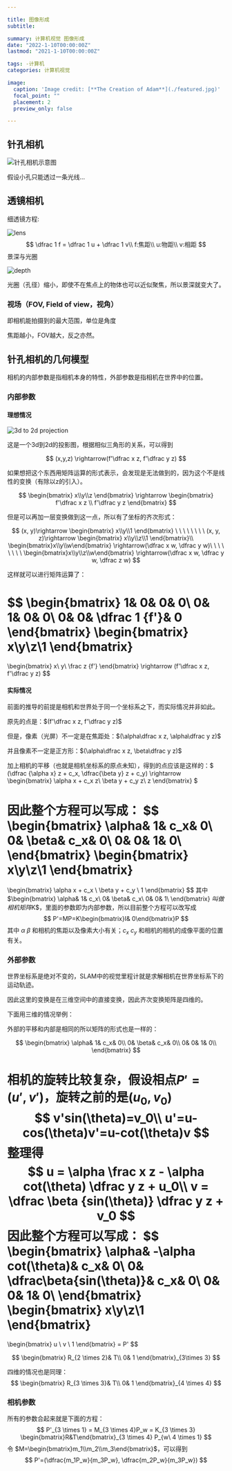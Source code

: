 ```yaml
---

title: 图像形成
subtitle: 

summary: 计算机视觉 图像形成
date: "2022-1-10T00:00:00Z"
lastmod: "2021-1-10T00:00:00Z"

tags: -计算机
categories: 计算机视觉

image:
  caption: 'Image credit: [**The Creation of Adam**](./featured.jpg)'
  focal_point: ""
  placement: 2
  preview_only: false

---
```


## 针孔相机

![针孔相机示意图](https://penway.cn/post/computer-vision/1-image-formation/00.png)

假设小孔只能透过一条光线...

## 透镜相机

细透镜方程:

![lens](https://penway.cn/post/computer-vision/1-image-formation/02)
$$
\dfrac 1 f = \dfrac 1 u + \dfrac 1 v\\
f:焦距\\
u:物距\\
v:相距
$$
景深与光圈

![depth](https://penway.cn/post/computer-vision/1-image-formation/03.png)

光圈（孔径）缩小，即使不在焦点上的物体也可以近似聚焦，所以景深就变大了。

### 视场（FOV, Field of view，视角）

即相机能拍摄到的最大范围，单位是角度

焦距越小，FOV越大，反之亦然。

## 针孔相机的几何模型

相机的内部参数是指相机本身的特性，外部参数是指相机在世界中的位置。

### 内部参数

#### 理想情况

![3d to 2d projection](https://penway.cn/post/computer-vision/1-image-formation/01.png)

这是一个3d到2d的投影图，根据相似三角形的关系，可以得到

$$
(x,y,z) \rightarrow(f'\dfrac x z, f'\dfrac y z)
$$

如果想把这个东西用矩阵运算的形式表示，会发现是无法做到的，因为这个不是线性的变换（有除以z的引入）。

$$
\begin{bmatrix} x\\y\\z \end{bmatrix} \rightarrow \begin{bmatrix} f'\dfrac x z \\ f'\dfrac y z \end{bmatrix}
$$

但是可以再加一层变换做到这一点，所以有了坐标的齐次形式：

$$
(x, y)\rightarrow \begin{bmatrix} x\\y\\1 \end{bmatrix}
\ \ \ \ \ \ \ \ 
(x, y, z)\rightarrow \begin{bmatrix} x\\y\\z\\1 \end{bmatrix}\\
\begin{bmatrix}x\\y\\w\end{bmatrix} \rightarrow(\dfrac x w, \dfrac y w)\ \ \ \ \ \ \ \ \begin{bmatrix}x\\y\\z\\w\end{bmatrix} \rightarrow(\dfrac x w, \dfrac y w, \dfrac z w)
$$

这样就可以进行矩阵运算了：

$$
\begin{bmatrix} 
    1& 0& 0& 0\\ 
    0& 1& 0& 0\\ 
    0& 0& \dfrac 1 {f'}& 0
\end{bmatrix} 
\begin{bmatrix} x\\y\\z\\1 \end{bmatrix} 
= 
\begin{bmatrix} x\\ y\\ \frac z {f'} \end{bmatrix} 
\rightarrow 
(f'\dfrac x z, f'\dfrac y z)
$$

#### 实际情况

前面的推导的前提是相机和世界处于同一个坐标系之下，而实际情况并非如此。

原先的点是：$(f'\dfrac x z, f'\dfrac y z)$

但是，像素（光屏）不一定是在焦距处：$(\alpha\dfrac x z, \alpha\dfrac y z)$

并且像素不一定是正方形：$(\alpha\dfrac x z, \beta\dfrac y z)$

加上相机的平移（也就是相机坐标系的原点未知），得到的点应该是这样的：$ (\dfrac {\alpha x} z + c_x, \dfrac{\beta y} z + c_y) \rightarrow \begin{bmatrix} \alpha x + c_x z\\ \beta y + c_y z\\ z \end{bmatrix} $

因此整个方程可以写成：
$$
\begin{bmatrix}
\alpha& 1& c_x& 0\\
0& \beta& c_x& 0\\
0& 0& 1& 0\\
\end{bmatrix}
\begin{bmatrix}
x\\y\\z\\1
\end{bmatrix}
=
\begin{bmatrix} \alpha x + c_x \\ \beta y + c_y \\ 1 \end{bmatrix}
$$
其中$\begin{bmatrix}
\alpha& 1& c_x\\
0& \beta& c_x\\
0& 0& 1\\
\end{bmatrix}
$叫做相机矩阵$K$，里面的参数即为内部参数，所以目前整个方程可以改写成
$$
P'=MP=K\begin{bmatrix}I& 0\end{bmatrix}P
$$
其中 $\alpha\ \beta$ 和相机的焦距以及像素大小有关；$c_x\ c_y$ 和相机的相机的成像平面的位置有关。

### 外部参数

世界坐标系是绝对不变的，SLAM中的视觉里程计就是求解相机在世界坐标系下的运动轨迹。

因此这里的变换是在三维空间中的直接变换，因此齐次变换矩阵是四维的。

下面用三维的情况举例：

外部的平移和内部是相同的所以矩阵的形式也是一样的：

$$
\begin{bmatrix}
\alpha& 1& c_x& 0\\
0& \beta& c_x& 0\\
0& 0& 1& 0\\
\end{bmatrix}
$$

相机的旋转比较复杂，假设相点$P'=(u',v')$，旋转之前的是$(u_0,v_0)$
$$
v'sin(\theta)=v_0\\
u'=u-cos(\theta)v'=u-cot(\theta)v
$$
整理得
$$
u = \alpha \frac x z - \alpha cot(\theta) \dfrac y z + u_0\\
v = \dfrac \beta {sin(\theta)} \dfrac y z + v_0
$$
因此整个方程可以写成：
$$
\begin{bmatrix}
\alpha& -\alpha cot(\theta)& c_x& 0\\
0& \dfrac\beta{sin(\theta)}& c_x& 0\\
0& 0& 1& 0\\
\end{bmatrix}
\begin{bmatrix}
x\\y\\z\\1
\end{bmatrix}
=
\begin{bmatrix} u \\ v \\ 1 \end{bmatrix}
= P'
$$

$$
\begin{bmatrix}
R_{2 \times 2}& T\\
0& 1
\end{bmatrix}_{3\times 3}
$$

四维的情况也是同理：
$$
\begin{bmatrix}
R_{3 \times 3}& T\\
0& 1
\end{bmatrix}_{4 \times 4}
$$

### 相机参数

所有的参数合起来就是下面的方程：
$$
P'_{3 \times 1} = M_{3 \times 4}P_w = K_{3 \times 3} \begin{bmatrix}R&T\end{bmatrix}_{3 \times 4} P_{w\ 4 \times 1}
$$
令 $M=\begin{bmatrix}m_1\\m_2\\m_3\end{bmatrix}$，可以得到
$$
P'=(\dfrac{m_1P_w}{m_3P_w}, \dfrac{m_2P_w}{m_3P_w})
$$

